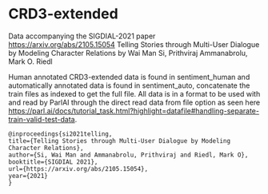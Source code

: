 # CRD3-extended

Data accompanying the SIGDIAL-2021 paper https://arxiv.org/abs/2105.15054 Telling Stories through Multi-User Dialogue by Modeling Character Relations by Wai Man Si, Prithviraj Ammanabrolu, Mark O. Riedl

Human annotated CRD3-extended data is found in sentiment_human and automatically annotated data is found in sentiment_auto, concatenate the train files as indexed to get the full file.
All data is in a format to be used with and read by ParlAI through the direct read data from file option as seen here https://parl.ai/docs/tutorial_task.html?highlight=datafile#handling-separate-train-valid-test-data.


```
@inproceedings{si2021telling,
title={Telling Stories through Multi-User Dialogue by Modeling Character Relations},
author={Si, Wai Man and Ammanabrolu, Prithviraj and Riedl, Mark O},
booktitle={SIGDIAL 2021},
url={https://arxiv.org/abs/2105.15054},
year={2021}
}
```
